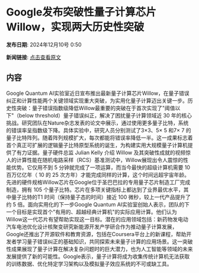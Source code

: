 # Google发布突破性量子计算芯片Willow，实现两大历史性突破

**发布日期**: 2024年12月10号 0:50

**新闻链接**: [点击查看原文](https://www.aibase.com/zh/news/13799)

## 内容

Google Quantum AI实验室近日宣布推出最新量子计算芯片Willow，在量子错误纠正和计算性能两个关键领域实现重大突破，为实用化量子计算迈出关键一步。历史性突破：量子错误指数级降低Willow最重要的突破在于首次实现了"阈值以下"（below threshold）量子错误纠正，解决了困扰量子计算领域近 30 年的核心挑战。研究团队在Nature杂志发表的论文中展示，通过使用更多量子比特，系统的错误率呈指数级下降。具体实验中，研究人员分别测试了3×3、5× 5 和7× 7 的量子比特阵列。随着阵列规模扩大，每次都能将错误率降低一半。这一成果标志着首个真正可扩展的逻辑量子比特原型系统的诞生，为构建实用大规模量子计算机提供了有力证据。量子硬件总监 Julian Kelly 介绍 Willow 及其突破性成就的视频惊人的计算性能在随机电路采样（RCS）基准测试中，Willow展现出令人震惊的性能优势。它仅用不到 5 分钟就完成了一项运算，而当今最快的超级计算机需要 10 百万亿亿年（ 10 的 25 次方年）才能完成同样的计算，这个时间远超宇宙年龄。先进的硬件规格Willow芯片在Google位于圣巴巴拉的专用量子芯片制造工厂完成制造，拥有 105 个量子比特。芯片在多项关键指标上都达到了业界最优水平，其中量子比特的T1 时间（保持量子态的时间）接近 100 微秒，较上一代产品提升了约 5 倍。面向实用化的下一步Google Quantum AI实验室创始人表示，团队的下一个目标是实现首个"有用的、超越经典计算机"的实际应用计算。他们认为Willow这一代芯片有望帮助实现这一目标。潜在的应用领域包括：新药物发电动汽车电池优化设计核聚变研究新能源开发产学研合作为推动量子计算发展，Google还推出了开源软件和教育资源，包括在Coursera平台上的新课程，帮助开发者学习量子错误纠正的基础知识，共同探索未来量子计算的应用场景。这一突破性成果展现了量子计算在解决复杂问题时的巨大潜力，也为人工智能等领域的未来发展提供了新的可能性。Google表示，量子计算将成为收集传统计算机无法获取的训练数据、优化特定学习架构以及模拟量子效应系统的不可或缺工具。
